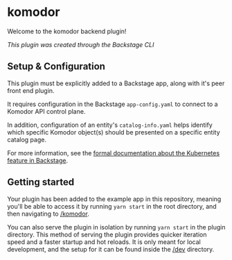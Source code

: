 # komodor

Welcome to the komodor backend plugin!

_This plugin was created through the Backstage CLI_

## Setup & Configuration

This plugin must be explicitly added to a Backstage app, along with it's peer front end plugin.

It requires configuration in the Backstage `app-config.yaml` to connect to a Komodor API control plane.

In addition, configuration of an entity's `catalog-info.yaml` helps identify which specific Komodor object(s) should be presented on a specific entity catalog page.

For more information, see the [formal documentation about the Kubernetes feature in Backstage](https://backstage.io/docs/features/kubernetes/overview).

## Getting started

Your plugin has been added to the example app in this repository, meaning you'll be able to access it by running `yarn
start` in the root directory, and then navigating to [/komodor](http://localhost:3000/komodor).

You can also serve the plugin in isolation by running `yarn start` in the plugin directory.
This method of serving the plugin provides quicker iteration speed and a faster startup and hot reloads.
It is only meant for local development, and the setup for it can be found inside the [/dev](/dev) directory.
